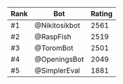 Rank|Bot|Rating
---|---|---
#1|@Nikitosikbot|2561
#2|@RaspFish|2519
#3|@ToromBot|2501
#4|@OpeningsBot|2049
#5|@SimplerEval|1881
